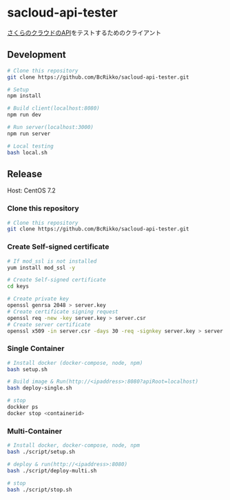 # sacloud-api-tester

[さくらのクラウドのAPI](http://developer.sakura.ad.jp/cloud/api/1.1/)をテストするためのクライアント


## Development

```bash
# Clone this repository
git clone https://github.com/BcRikko/sacloud-api-tester.git

# Setup
npm install

# Build client(localhost:8080)
npm run dev

# Run server(localhost:3000)
npm run server

# Local testing
bash local.sh
```


## Release

Host: CentOS 7.2


### Clone this repository

```bash
# Clone this repository
git clone https://github.com/BcRikko/sacloud-api-tester.git
```


### Create Self-signed certificate

```bash
# If mod_ssl is not installed
yum install mod_ssl -y

# Create Self-signed certificate
cd keys

# Create private key
openssl genrsa 2048 > server.key
# Create certificate signing request
openssl req -new -key server.key > server.csr
# Create server certificate
openssl x509 -in server.csr -days 30 -req -signkey server.key > server.crt
```


### Single Container

```bash
# Install docker (docker-compose, node, npm)
bash setup.sh

# Build image & Run(http://<ipaddress>:8080?apiRoot=localhost)
bash deploy-single.sh

# stop
dockker ps
docker stop <containerid>
```


### Multi-Container

```bash
# Install docker, docker-compose, node, npm
bash ./script/setup.sh

# deploy & run(http://<ipaddress>:8080)
bash ./script/deploy-multi.sh

# stop
bash ./script/stop.sh
```
